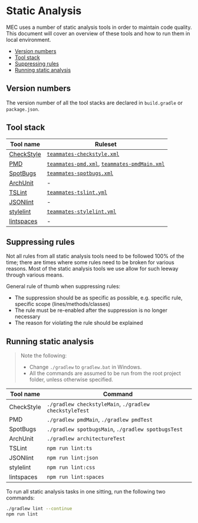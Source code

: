 # Static Analysis

MEC uses a number of static analysis tools in order to maintain code quality.
This document will cover an overview of these tools and how to run them in local environment.

- [Version numbers](#version-numbers)
- [Tool stack](#tool-stack)
- [Suppressing rules](#suppressing-rules)
- [Running static analysis](#running-static-analysis)

## Version numbers

The version number of all the tool stacks are declared in `build.gradle` or `package.json`.

## Tool stack

| Tool name | Ruleset |
| --- | --- |
| [CheckStyle](http://checkstyle.sourceforge.net/) | [`teammates-checkstyle.xml`]((../static-analysis/teammates-checkstyle.xml)) |
| [PMD](https://pmd.github.io/) | [`teammates-pmd.xml`](../static-analysis/teammates-pmd.xml), [`teammates-pmdMain.xml`](../static-analysis/teammates-pmdMain.xml) |
| [SpotBugs](https://spotbugs.github.io/) | [`teammates-spotbugs.xml`](../static-analysis/teammates-spotbugs.xml) |
| [ArchUnit](https://github.com/TNG/ArchUnit) | - |
| [TSLint](https://palantir.github.io/tslint/) | [`teammates-tslint.yml`](../static-analysis/teammates-tslint.yml) |
| [JSONlint](https://github.com/marionebl/jsonlint-cli) | - |
| [stylelint](http://stylelint.io) | [`teammates-stylelint.yml`](../static-analysis/teammates-stylelint.yml) |
| [lintspaces](https://github.com/evanshortiss/lintspaces-cli) | - |

## Suppressing rules

Not all rules from all static analysis tools need to be followed 100% of the time; there are times where some rules need to be broken for various reasons.
Most of the static analysis tools we use allow for such leeway through various means.

General rule of thumb when suppressing rules:
- The suppression should be as specific as possible, e.g. specific rule, specific scope (lines/methods/classes)
- The rule must be re-enabled after the suppression is no longer necessary
- The reason for violating the rule should be explained

## Running static analysis

> Note the following:
> - Change `./gradlew` to `gradlew.bat` in Windows.
> - All the commands are assumed to be run from the root project folder, unless otherwise specified.

| Tool name | Command |
| --- | --- |
| CheckStyle | `./gradlew checkstyleMain`, `./gradlew checkstyleTest` |
| PMD | `./gradlew pmdMain`, `./gradlew pmdTest` |
| SpotBugs | `./gradlew spotbugsMain`, `./gradlew spotbugsTest` |
| ArchUnit | `./gradlew architectureTest` |
| TSLint | `npm run lint:ts` |
| JSONlint | `npm run lint:json` |
| stylelint | `npm run lint:css` |
| lintspaces | `npm run lint:spaces` |

To run all static analysis tasks in one sitting, run the following two commands:
```sh
./gradlew lint --continue
npm run lint
```
